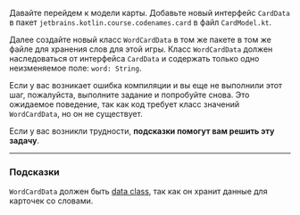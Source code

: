 Давайте перейдем к модели карты. Добавьте новый интерфейс `CardData` в пакет `jetbrains.kotlin.course.codenames.card` в файл `CardModel.kt`.

Далее создайте новый класс `WordCardData` в том же пакете в том же файле для хранения слов для этой игры.
Класс `WordCardData` должен наследоваться от интерфейса `CardData` и содержать только одно неизменяемое поле: `word: String`.

<div class="hint" title="Я нажимаю Проверить и вижу ошибку компиляции">

  Если у вас возникает ошибка компиляции и вы еще не выполнили этот шаг, пожалуйста, выполните задание и попробуйте снова. Это ожидаемое поведение, так как код требует класс значений `WordCardData`, но он не существует.
</div>

Если у вас возникли трудности, **подсказки помогут вам решить эту задачу**.

----

### Подсказки

<div class="hint" title="Нажмите меня, чтобы узнать о типе класса WordCardData">
  
`WordCardData` должен быть [data class](https://kotlinlang.org/docs/data-classes.html), так как он хранит данные для карточек со словами.
</div>
